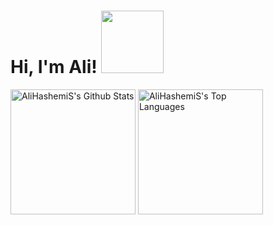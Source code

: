# Hi, I'm Ali!    <img src="https://1.bp.blogspot.com/-4-ZDO9IHDMs/XwyowOV9ICI/AAAAAAAAGHw/9dyHoDWalgwiXKGFtz_80R-0aFkLU7WFgCPcBGAsYHg/s480/PINGUINO.gif" width="100px">

<a href="https://github.com/AliHashemiS/github-readme-stats"><img height='200px' alt="AliHashemiS's Github Stats" src="https://github-readme-stats.vercel.app/api?username=AliHashemiS&show_icons=true&count_private=false&theme=react&hide_border=true&bg_color=0D1117" /></a>
<a href="https://github.com/AliHashemiS/github-readme-stats"><img height='200px' alt="AliHashemiS's Top Languages" src="https://github-readme-stats.vercel.app/api/top-langs/?username=AliHashemiS&langs_count=8&count_private=false&layout=compact&theme=react&hide_border=true&bg_color=0D1117" /></a>
